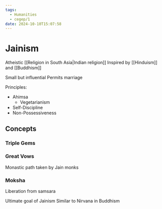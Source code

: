 ```yaml
---
tags:
  - Humanities
  - cegep/1
date: 2024-10-10T15:07:58
---
```


# Jainism

Atheistic [[Religion in South Asia|Indian religion]]
Inspired by [[Hinduism]] and [[Buddhism]]

Small but influential
Permits marriage

Principles:

- Ahimsa
	- Vegetarianism
- Self-Discipline
- Non-Possessiveness

## Concepts

### Triple Gems



### Great Vows

Monastic path taken by Jain monks

### Moksha

Liberation from samsara

Ultimate goal of Jainism
Similar to Nirvana in Buddhism
